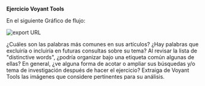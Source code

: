 **Ejercicio Voyant Tools**


En el siguiente Gráfico de flujo:

![export URL](img/Gráfico_de_flujo.png)

¿Cuáles son las palabras más comunes en sus artículos? 
¿Hay palabras que excluiría o incluiría en futuras consultas sobre su tema? 
Al revisar la lista de "distinctive words", ¿podría organizar bajo una etiqueta común algunas de ellas? 
En general, ¿ve alguna forma de acotar o ampliar sus búsquedas y/o tema de investigación después de hacer el ejercicio?
Extraiga de Voyant Tools las imágenes que considere pertinentes para su análisis.
